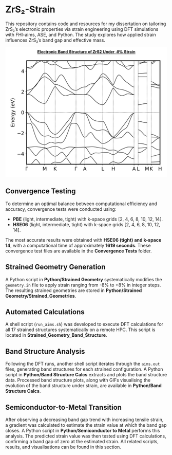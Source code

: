 # ZrS₂-Strain  

This repository contains code and resources for my dissertation on tailoring ZrS₂’s electronic properties via strain engineering using DFT simulations with FHI-aims, ASE, and Python. The study explores how applied strain influences ZrS₂’s band gap and effective mass.  

![Band Structure GIF](Python/Band%20Structure%20Calcs/Band%20Structure%20Plot%20Gifs/gif_3_-8_to_+8_percent.gif)


## Convergence Testing  
To determine an optimal balance between computational efficiency and accuracy, convergence tests were conducted using:  
- **PBE** (light, intermediate, tight) with k-space grids [2, 4, 6, 8, 10, 12, 14].  
- **HSE06** (light, intermediate, tight) with k-space grids [2, 4, 6, 8, 10, 12, 14].  

The most accurate results were obtained with **HSE06 (tight) and k-space 14**, with a computational time of approximately **1619 seconds**. These convergence test files are available in the **Convergence Tests** folder.  

## Strained Geometry Generation  
A Python script in **Python/Strained Geometry** systematically modifies the `geometry.in` file to apply strain ranging from -8% to +8% in integer steps. The resulting strained geometries are stored in **Python/Strained Geometry/Strained_Geometries**.  

## Automated Calculations  
A shell script (`run_aims.sh`) was developed to execute DFT calculations for all 17 strained structures systematically on a remote HPC. This script is located in **Strained_Geometry_Band_Structure**.  

## Band Structure Analysis  
Following the DFT runs, another shell script iterates through the `aims.out` files, generating band structures for each strained configuration. A Python script in **Python/Band Structure Calcs** extracts and plots the band structure data. Processed band structure plots, along with GIFs visualising the evolution of the band structure under strain, are available in **Python/Band Structure Calcs**.     

## Semiconductor-to-Metal Transition  
After observing a decreasing band gap trend with increasing tensile strain, a gradient was calculated to estimate the strain value at which the band gap closes. A Python script in **Python/Semiconductor to Metal** performs this analysis. The predicted strain value was then tested using DFT calculations, confirming a band gap of zero at the estimated strain. All related scripts, results, and visualisations can be found in this section.  


